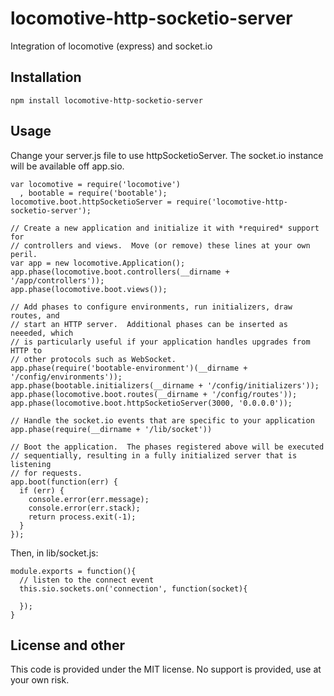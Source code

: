 locomotive-http-socketio-server
===============================

Integration of locomotive (express) and socket.io

## Installation

    npm install locomotive-http-socketio-server
    
## Usage

Change your server.js file to use httpSocketioServer. The socket.io instance will be available off app.sio.

```
var locomotive = require('locomotive')
  , bootable = require('bootable');
locomotive.boot.httpSocketioServer = require('locomotive-http-socketio-server');

// Create a new application and initialize it with *required* support for
// controllers and views.  Move (or remove) these lines at your own peril.
var app = new locomotive.Application();
app.phase(locomotive.boot.controllers(__dirname + '/app/controllers'));
app.phase(locomotive.boot.views());

// Add phases to configure environments, run initializers, draw routes, and
// start an HTTP server.  Additional phases can be inserted as neeeded, which
// is particularly useful if your application handles upgrades from HTTP to
// other protocols such as WebSocket.
app.phase(require('bootable-environment')(__dirname + '/config/environments'));
app.phase(bootable.initializers(__dirname + '/config/initializers'));
app.phase(locomotive.boot.routes(__dirname + '/config/routes'));
app.phase(locomotive.boot.httpSocketioServer(3000, '0.0.0.0'));

// Handle the socket.io events that are specific to your application
app.phase(require(__dirname + '/lib/socket'))

// Boot the application.  The phases registered above will be executed
// sequentially, resulting in a fully initialized server that is listening
// for requests.
app.boot(function(err) {
  if (err) {
    console.error(err.message);
    console.error(err.stack);
    return process.exit(-1);
  }
});
```

Then, in lib/socket.js:

```
module.exports = function(){
  // listen to the connect event
  this.sio.sockets.on('connection', function(socket){
    
  });
}
```

## License and other

This code is provided under the MIT license. No support is provided, use at your own risk.
